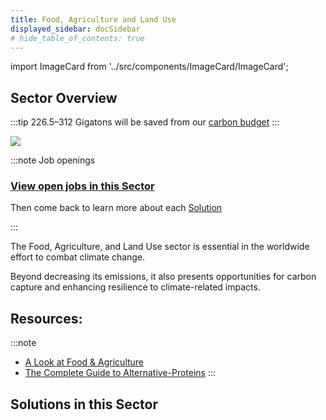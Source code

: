 ```yaml
---
title: Food, Agriculture and Land Use
displayed_sidebar: docSidebar
# hide_table_of_contents: true
---
```

import ImageCard from '../src/components/ImageCard/ImageCard';

## Sector Overview

:::tip 226.5–312 Gigatons will be saved from our [carbon budget](../glossary/#carbon-budget)
:::

![](/../static/img/food-agriculture-and-land-use.jpg)

:::note Job openings
### [View open jobs in this Sector](https://climatebase.org/jobs?l=&q=&sectors=Food%2C+Agriculture%2C+%26+Land+Use&p=0&remote=false)

Then come back to learn more about each [Solution](#solutions-in-this-sector)

<!--This is the best strategy to accelerate your expertise as a top candidate-->
:::

The Food, Agriculture, and Land Use sector is essential in the worldwide effort to combat climate change.

Beyond decreasing its emissions, it also presents opportunities for carbon capture and enhancing resilience to climate-related impacts.

## Resources:

:::note
- [A Look at Food & Agriculture](https://www.climatedrift.com/p/a-look-at-food-and-agriculture?utm_source=%2Fsearch%2Fagriculture&utm_medium=reader2)
- [The Complete Guide to Alternative-Proteins](https://www.climatedrift.com/p/the-complete-guide-to-alternative?utm_source=%2Fsearch%2Fagriculture&utm_medium=reader2)
:::

## Solutions in this Sector

<div style={{ display: 'flex', flexWrap: 'wrap' }}>
<ImageCard
  title="Coastal Wetland Protection"
  description="Preservation and conservation of coastal wetlands to mitigate climate change impacts."
  imageUrl="/img/living-shorelines.png"
  linkUrl="../solution-coastal-wetland-protection"
/>

<ImageCard
  title="Conservation Agriculture"
  description="Sustainable farming practices that enhance soil health and reduce emissions."
  imageUrl="/img/conservation-agriculture.jpg"
  linkUrl="../solution-conservation-agriculture"
/>

<ImageCard
  title="Farm Irrigation Efficiency"
  description="Efficient water management techniques for agricultural irrigation."
  imageUrl="/img/farm-irrigation-efficiency.png"
  linkUrl="../solution-farm-irrigation-efficiency"
/>

<ImageCard
  title="Forest Protection"
  description="Conservation efforts to preserve and protect forests and their ecological value."
  imageUrl="/img/forest-protection.jpg"
  linkUrl="../solution-forest-protection"
/>

<ImageCard
  title="Grassland Protection"
  description="Conservation measures to protect grasslands and their role in carbon sequestration."
  imageUrl="/img/grassland-protection.jpg"
  linkUrl="../solution-grassland-protection"
/>

<ImageCard
  title="Improved Aquaculture"
  description="Sustainable practices in aquaculture to reduce environmental impacts."
  imageUrl="/img/aquaculture.jpg"
  linkUrl="../solution-improved-aquaculture"
/>

<ImageCard
  title="Improved Cattle Feed"
  description="Innovative feed practices to reduce greenhouse gas emissions from cattle."
  imageUrl="/img/improved-cattle-feed.png"
  linkUrl="../solution-improved-cattle-feed"
/>

<ImageCard
  title="Improved Fisheries"
  description="Sustainable fishing practices to conserve marine ecosystems and enhance yields."
  imageUrl="/img/improved-fisheries.jpg"
  linkUrl="../solution-improved-fisheries"
/>

<ImageCard
  title="Improved Manure Management"
  description="Techniques to reduce methane emissions from livestock manure."
  imageUrl="/img/manure-management.jpg"
  linkUrl="../solution-improved-manure-management"
/>

<ImageCard
  title="Improved Rice Production"
  description="Sustainable rice cultivation practices to reduce methane emissions."
  imageUrl="/img/improved-rice-production.jpg"
  linkUrl="../solution-improved-rice-production"
/>

<ImageCard
  title="Indigenous Peoples’ Forest Tenure"
  description="Recognition and protection of indigenous peoples' rights to manage forests sustainably."
  imageUrl="/img/indigenous-peoples-forest-tenure.jpg"
  linkUrl="../solution-indigenous-peoples-forest-tenure"
/>

<ImageCard
  title="Nutrient Management"
  description="Optimized use of nutrients in agriculture to minimize emissions and improve yields."
  imageUrl="/img/nutrient-management.webp"
  linkUrl="../solution-nutrient-management"
/>

<ImageCard
  title="Peatland Protection and Rewetting"
  description="Conservation and restoration of peatlands to reduce greenhouse gas emissions."
  imageUrl="/img/peatland-protection-and-rewetting.png"
  linkUrl="../solution-peatland-protection-and-rewetting"
/>

<ImageCard
  title="Plant-Rich Diets"
  description="Promotion of diets rich in plant-based foods to reduce environmental impact."
  imageUrl="/img/plant-rich-diets.png"
  linkUrl="../solution-plant-rich-diets"
/>

<ImageCard
  title="Reduced Food Waste"
  description="Efforts to minimize food waste and its contribution to climate change."
  imageUrl="/img/reduced-food-waste.png"
  linkUrl="../solution-reduced-food-waste"
/>

<ImageCard
  title="Regenerative Annual Cropping"
  description="Agricultural practices that prioritize soil health and biodiversity."
  imageUrl="/img/regenerative-annual-cropping.jpg"
  linkUrl="../solution-regenerative-annual-cropping"
/>

<ImageCard
  title="Seafloor Protection"
  description="Preservation and conservation of marine seafloor ecosystems."
  imageUrl="/img/seafloor-protection.jpg"
  linkUrl="../solution-seafloor-protection"
/>

<ImageCard
  title="Sustainable Intensification for Smallholders"
  description="Sustainable agricultural practices to enhance yields and income for smallholders."
  imageUrl="/img/sustainable-intensification-for-smallholders.jpg"
  linkUrl="../solution-sustainable-intensification-for-smallholders"
/>

<ImageCard
  title="System of Rice Intensification"
  description="Sustainable rice cultivation techniques to increase productivity and resilience."
  imageUrl="/img/system-of-rice-intensification.jpg"
  linkUrl="../solution-system-of-rice-intensification"
/>

</div>
